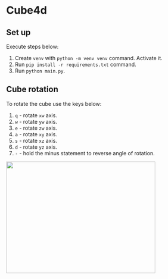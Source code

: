 # Cube4d

## Set up
Execute steps below:
1. Create `venv` with `python -m venv venv` command. Activate it. 
2. Run `pip install -r requirements.txt` command. 
3. Run `python main.py`.

## Cube rotation
To rotate the cube use the keys below:
1. `q` - rotate `xw` axis.
2. `w` - rotate `yw` axis.
3. `e` - rotate `zw` axis.
4. `a` - rotate `xy` axis.
5. `s` - rotate `xz` axis.
6. `d` - rotate `yz` axis.
7. `-` - hold the minus statement to reverse angle of rotation.

<img src="C:\Users\user\PycharmProjects\Engine4d\cube4d.jpg" width="400" height="300">
